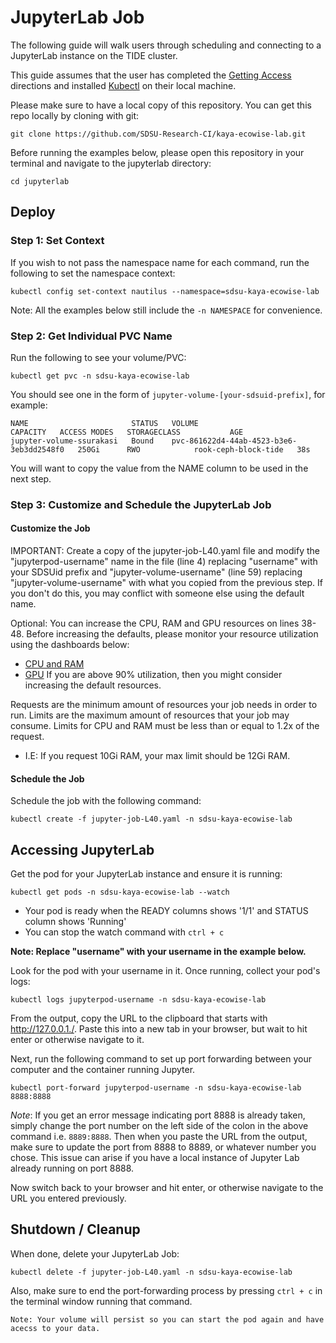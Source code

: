 # JupyterLab Job
The following guide will walk users through scheduling and connecting to a JupyterLab instance on the TIDE cluster.

This guide assumes that the user has completed the [Getting Access](https://sdsu-research-ci.github.io/softwarefactory/gettingaccess) directions and installed [Kubectl](https://kubernetes.io/docs/tasks/tools/#kubectl) on their local machine.

Please make sure to have a local copy of this repository. You can get this repo locally by cloning with git:
```
git clone https://github.com/SDSU-Research-CI/kaya-ecowise-lab.git
```

Before running the examples below, please open this repository in your terminal and navigate to the jupyterlab directory:

```
cd jupyterlab
```

## Deploy

### Step 1: Set Context

If you wish to not pass the namespace name for each command, run the following to set the namespace context:

```
kubectl config set-context nautilus --namespace=sdsu-kaya-ecowise-lab
```

Note: All the examples below still include the `-n NAMESPACE` for convenience. 

### Step 2: Get Individual PVC Name
Run the following to see your volume/PVC:

```
kubectl get pvc -n sdsu-kaya-ecowise-lab
```

You should see one in the form of `jupyter-volume-[your-sdsuid-prefix]`, for example:

```
NAME                       STATUS   VOLUME                                     CAPACITY   ACCESS MODES   STORAGECLASS           AGE
jupyter-volume-ssurakasi   Bound    pvc-861622d4-44ab-4523-b3e6-3eb3dd2548f0   250Gi      RWO            rook-ceph-block-tide   38s
```

You will want to copy the value from the NAME column to be used in the next step.

### Step 3: Customize and Schedule the JupyterLab Job

#### Customize the Job
IMPORTANT: Create a copy of the jupyter-job-L40.yaml file and modify the "jupyterpod-username" name in the file (line 4) replacing "username" with your SDSUid prefix and "jupyter-volume-username" (line 59) replacing "jupyter-volume-username" with what you copied from the previous step. If you don't do this, you may conflict with someone else using the default name.

Optional: You can increase the CPU, RAM and GPU resources on lines 38-48.
Before increasing the defaults, please monitor your resource utilization using the dashboards below:
- [CPU and RAM](https://grafana.nrp-nautilus.io/d/85a562078cdf77779eaa1add43ccec1e/kubernetes-compute-resources-namespace-pods?orgId=1&refresh=10s&var-datasource=default&var-cluster=&var-namespace=sdsu-kaya-ecowise-lab)
- [GPU](https://grafana.nrp-nautilus.io/d/dRG9q0Ymz/k8s-compute-resources-namespace-gpus?orgId=1&refresh=30s&var-namespace=sdsu-kaya-ecowise-lab)
If you are above 90% utilization, then you might consider increasing the default resources.

Requests are the minimum amount of resources your job needs in order to run.
Limits are the maximum amount of resources that your job may consume.
Limits for CPU and RAM must be less than or equal to 1.2x of the request. 
- I.E: If you request 10Gi RAM, your max limit should be 12Gi RAM.

#### Schedule the Job
Schedule the job with the following command:

```
kubectl create -f jupyter-job-L40.yaml -n sdsu-kaya-ecowise-lab
```

## Accessing JupyterLab

Get the pod for your JupyterLab instance and ensure it is running:

```
kubectl get pods -n sdsu-kaya-ecowise-lab --watch
```
- Your pod is ready when the READY columns shows '1/1' and STATUS column shows 'Running'
- You can stop the watch command with `ctrl + c`

**Note: Replace "username" with your username in the example below.**

Look for the pod with your username in it. Once running, collect your pod's logs:

```
kubectl logs jupyterpod-username -n sdsu-kaya-ecowise-lab
```

From the output, copy the URL to the clipboard that starts with http://127.0.0.1./. Paste this into a new tab in your browser, but wait to hit enter or otherwise navigate to it.

Next, run the following command to set up port forwarding between your computer and the container running Jupyter.

```
kubectl port-forward jupyterpod-username -n sdsu-kaya-ecowise-lab 8888:8888
```

*Note*: If you get an error message indicating port 8888 is already taken, simply change the port number on the left side of the colon in the above command i.e. `8889:8888`.
Then when you paste the URL from the output, make sure to update the port from 8888 to 8889, or whatever number you chose.
This issue can arise if you have a local instance of Jupyter Lab already running on port 8888.

Now switch back to your browser and hit enter, or otherwise navigate to the URL you entered previously.

## Shutdown / Cleanup

When done, delete your JupyterLab Job:

```
kubectl delete -f jupyter-job-L40.yaml -n sdsu-kaya-ecowise-lab
```

Also, make sure to end the port-forwarding process by pressing `ctrl + c` in the terminal window running that command.

`Note: Your volume will persist so you can start the pod again and have acecss to your data.`

